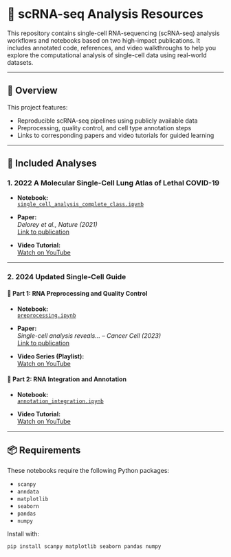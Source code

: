 # 🧬 scRNA-seq Analysis Resources

This repository contains single-cell RNA-sequencing (scRNA-seq) analysis workflows and notebooks based on two high-impact publications. It includes annotated code, references, and video walkthroughs to help you explore the computational analysis of single-cell data using real-world datasets.

---

## 📘 Overview

This project features:

- Reproducible scRNA-seq pipelines using publicly available data  
- Preprocessing, quality control, and cell type annotation steps  
- Links to corresponding papers and video tutorials for guided learning

---

## 📄 Included Analyses

### 1. **2022 A Molecular Single-Cell Lung Atlas of Lethal COVID-19**

- **Notebook:**  
  [`single_cell_analysis_complete_class.ipynb`](https://github.com/mousepixels/sanbomics_scripts/blob/main/single_cell_analysis_complete_class.ipynb)

- **Paper:**  
  *Delorey et al., Nature (2021)*  
  [Link to publication](https://www.nature.com/articles/s41586-021-03569-1)

- **Video Tutorial:**  
  [Watch on YouTube](https://www.youtube.com/watch?v=uvyG9yLuNSE)

---

### 2. **2024 Updated Single-Cell Guide**

#### 🧪 Part 1: RNA Preprocessing and Quality Control

- **Notebook:**  
  [`preprocessing.ipynb`](https://github.com/mousepixels/sanbomics_scripts/blob/main/sc2024/preprocessing.ipynb)

- **Paper:**  
  *Single-cell analysis reveals... – Cancer Cell (2023)*  
  [Link to publication](https://www.cell.com/cancer-cell/fulltext/S1535-6108(23)00364-1)

- **Video Series (Playlist):**  
  [Watch on YouTube](https://www.youtube.com/watch?v=cmOlCTGX4Ik&list=PLi1VnGoeDGjuZmB8zJNqpuhGe6Zj7HNYQ)

#### 🧬 Part 2: RNA Integration and Annotation

- **Notebook:**  
  [`annotation_integration.ipynb`](https://github.com/mousepixels/sanbomics_scripts/blob/main/sc2024/annotation_integration.ipynb)

- **Video Tutorial:**  
  [Watch on YouTube](https://www.youtube.com/watch?v=FqG_O12oWR4)

---

## 📦 Requirements

These notebooks require the following Python packages:

- `scanpy`  
- `anndata`  
- `matplotlib`  
- `seaborn`  
- `pandas`  
- `numpy`

Install with:

```bash
pip install scanpy matplotlib seaborn pandas numpy
```


